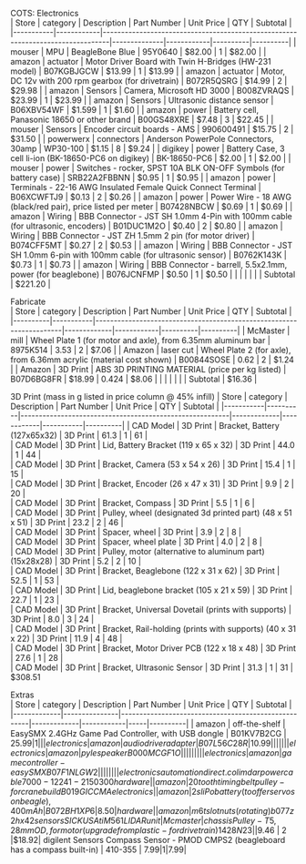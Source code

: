 COTS: Electronics  
| Store     | category   | Description                                                                    | Part Number  | Unit Price | QTY      | Subtotal |
|-----------|------------|--------------------------------------------------------------------------------|--------------|------------|----------|----------|
| mouser    | MPU        | BeagleBone Blue                                                                | 95Y0640      | $82.00     | 1        | $82.00   |
| amazon    | actuator   | Motor Driver Board with Twin H-Bridges (HW-231 model)                          | B07KGBJGCW   | $13.99     | 1        | $13.99   |
| amazon    | actuator   | Motor, DC 12v with 200 rpm gearbox (for drivetrain)                            | B072R5QSRG   | $14.99     | 2        | $29.98   |
| amazon    | Sensors    | Camera, Microsoft HD 3000                                                      | B008ZVRAQS   | $23.99     | 1        | $23.99   |
| amazon    | Sensors    | Ultrasonic distance sensor                                                     | B06XBV54WF   | $1.599     | 1        | $1.60    |
| amazon    | power      | Battery cell, Panasonic 18650 or other brand                                   | B00GS48XRE   | $7.48      | 3        | $22.45   |
| mouser    | Sensors    | Encoder circuit boards - AMS                                                   | 990600491    | $15.75     | 2        | $31.50   |
| powerwerx | connectors | Anderson PowerPole Connectors, 30amp                                           | WP30-100     | $1.15      | 8        | $9.24    |
| digikey   | power      | Battery Case, 3 cell li-ion (BK-18650-PC6 on digikey)                          | BK-18650-PC6 | $2.00      | 1        | $2.00    |
| mouser    | power      | Switches - rocker, SPST 10A BLK ON-OFF Symbols (for battery case)              | SRB22A2FBBNN | $0.95      | 1        | $0.95    |
| amazon    | power      | Terminals - 22-16 AWG Insulated Female Quick Connect Terminal                  | B06XCWFTJ9   | $0.13      | 2        | $0.26    |
| amazon    | power      | Power Wire - 18 AWG (black/red pair), price listed per meter                   | B07428NBCW   | $0.69      | 1        | $0.69    |
| amazon    | Wiring     | BBB Connector - JST SH 1.0mm 4-Pin with 100mm cable (for ultrasonic, encoders) | B01DUC1M2O   | $0.40      | 2        | $0.80    |
| amazon    | Wiring     | BBB Connector - JST ZH 1.5mm 2 pin (for motor driver)                          | B074CFF5MT   | $0.27      | 2        | $0.53    |
| amazon    | Wiring     | BBB Connector - JST SH 1.0mm 6-pin with 100mm cable (for ultrasonic sensor)    | B0762K143K   | $0.73      | 1        | $0.73    |
| amazon    | Wiring     | BBB Connector - barrell, 5.5x2.1mm, power (for beaglebone)                     | B076JCNFMP   | $0.50      | 1        | $0.50    |
|           |            |                                                                                |              |            | Subtotal | $221.20  |

Fabricate  
| Store    | category  | Description                                                         | Part Number | Unit Price | QTY      | Subtotal |
|----------|-----------|---------------------------------------------------------------------|-------------|------------|----------|----------|
| McMaster | mill      | Wheel Plate 1 (for motor and axle), from 6.35mm aluminum bar        | 8975K514    | 3.53       | 2        | $7.06    |
| Amazon   | laser cut | Wheel Plate 2 (for axle), from 6.36mm acrylic (material cost shown) | B00844SOSE  | 0.62       | 2        | $1.24    |
| Amazon   | 3D Print  | ABS 3D PRINTING MATERIAL (price per kg listed)                      | B07D6BG8FR  | $18.99     | 0.424    | $8.06    |
|          |           |                                                                     |             |            | Subtotal | $16.36   |

3D Print (mass in g listed in price column @ 45% infill)
| Store     | category | Description                                             | Part Number | Unit Price | QTY       | Subtotal |
|-----------|----------|---------------------------------------------------------|-------------|------------|-----------|----------|
| CAD Model | 3D Print | Bracket, Battery (127x65x32)                            | 3D Print    | 61.3 | 1 | 61 |          
| CAD Model | 3D Print | Lid, Battery Bracket (119 x 65 x 32)                    | 3D Print   | 44.0 | 1 | 44 |          
| CAD Model | 3D Print | Bracket, Camera (53 x 54 x 26)                          | 3D Print   | 15.4 | 1 | 15 |          
| CAD Model | 3D Print | Bracket, Encoder (26 x 47 x 31)                         | 3D Print   | 9.9 | 2 | 20  |          
| CAD Model | 3D Print | Bracket, Compass                                        | 3D Print   | 5.5 | 1 | 6   |          
| CAD Model | 3D Print | Pulley, wheel (designated 3d printed part) (48 x 51 x 51)         | 3D Print   | 23.2 | 2 | 46 |          
| CAD Model | 3D Print | Spacer, wheel       | 3D Print   | 3.9 | 2 | 8   |          
| CAD Model | 3D Print | Spacer, wheel plate       | 3D Print   | 4.0 | 2 | 8   |          
| CAD Model | 3D Print | Pulley, motor (alternative to aluminum part) (15x28x28)  | 3D Print   | 5.2 | 2 | 10  |          
| CAD Model | 3D Print | Bracket, Beaglebone (122 x 31 x 62)         | 3D Print   | 52.5 | 1 | 53 |          
| CAD Model | 3D Print | Lid, beaglebone bracket (105 x 21 x 59)         | 3D Print   | 22.7 | 1 | 23 |          
| CAD Model | 3D Print | Bracket, Universal Dovetail (prints with supports)   | 3D Print   | 8.0 | 3 | 24  |          
| CAD Model | 3D Print | Bracket, Rail-holding (prints with supports) (40 x 31 x 22)         | 3D Print   | 11.9 | 4 | 48 |          
| CAD Model | 3D Print | Bracket, Motor Driver PCB (122 x 18 x 48)         | 3D Print   | 27.6 | 1 | 28 |          
| CAD Model | 3D Print | Bracket, Ultrasonic Sensor      | 3D Print   | 31.3 | 1 | 31 |          
$308.51

Extras  
| Store       | category      | Description                                         | Part Number | Unit Price | QTY | Subtotal |
|-------------|---------------|-----------------------------------------------------|-------------|------------|-----|----------|
| amazon      | off-the-shelf | EasySMX 2.4GHz Game Pad Controller, with USB dongle | B01KV7B2CG  | $25.99     | 1   |          |
| electronics | amazon        | audio driver adapter                                | B07L56C28R  | 10.99      |     |          |  |  |  |
| electronics | amazon        | pyle speaker B000MCGF1O                             |             |            |     |          |  |  |  |
| electronics | amazon        | game controller - easySMX B07F1NLGW2                |             |            |     |          |  |  |  |
electronics automationdirect.colimdar power cable 7000-12241-2150300
hardware | |amazon | 20 tooth timing belt pulley - for crane build B019GICCMA
electronics | |amazon | 2s liPo battery (to offer servos on beagle), 400mAh | B072BH1XP6 | 8.50
|hardware | |amazon | m6 tslot nuts (rotating) b077z2hx42
sensors SICK USA tiM561 LIDAR unit
|Mcmaster| chassis Pulley - T5,28mm OD, for motor (upgrade from plastic - for drivetrain) 1428N23 | |$9.46 | 2 |$18.92|
digilent Sensors Compass Sensor - PMOD CMPS2 (beagleboard has a compass built-in) | 410-355 | $7.99 |1 |$7.99|

